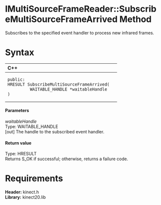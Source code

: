 IMultiSourceFrameReader::SubscribeMultiSourceFrameArrived Method  
================================================================  

Subscribes to the specified event handler to process new infrared frames. <span id="syntaxSection"></span>

Syntax  
======  

<table>
<colgroup>
<col width="100%" />
</colgroup>
<thead>
<tr class="header">
<th align="left">C++</th>
</tr>
</thead>
<tbody>
<tr class="odd">
<td align="left"><pre><code>public:  
HRESULT SubscribeMultiSourceFrameArrived(  
         WAITABLE_HANDLE *waitableHandle  
)</code></pre></td>
</tr>
</tbody>
</table>

<span id="ID4EG"></span>
#### Parameters  

*waitableHandle*    
Type: WAITABLE\_HANDLE  
[out] The handle to the subscribed event handler.  

<span id="ID4EP"></span>
#### Return value  

Type: HRESULT  
Returns S\_OK if successful; otherwise, returns a failure code.  

<span id="requirements"></span>

Requirements  
============  

**Header:** kinect.h  
**Library:** kinect20.lib  



<!--Please do not edit the data in the comment block below.-->
<!--
TOCTitle : SubscribeMultiSourceFrameArrived Method
RLTitle : IMultiSourceFrameReader::SubscribeMultiSourceFrameArrived Method
KeywordK : SubscribeMultiSourceFrameArrived method
KeywordK : IMultiSourceFrameReader::SubscribeMultiSourceFrameArrived method
KeywordF : IMultiSourceFrameReader::SubscribeMultiSourceFrameArrived
KeywordF : SubscribeMultiSourceFrameArrived
KeywordF : Microsoft.Kinect.kinect.IMultiSourceFrameReader.SubscribeMultiSourceFrameArrived(WAITABLE_HANDLE@)
KeywordA : M:Microsoft.Kinect.kinect.IMultiSourceFrameReader.SubscribeMultiSourceFrameArrived(WAITABLE_HANDLE@)
AssetID : M:Microsoft.Kinect.kinect.IMultiSourceFrameReader.SubscribeMultiSourceFrameArrived(WAITABLE_HANDLE@)
Locale : en-us
CommunityContent : 1
APIType : Managed
APILocation : 
APIName : Microsoft.Kinect.kinect.IMultiSourceFrameReader::SubscribeMultiSourceFrameArrived
TargetOS : Windows
TopicType : kbSyntax
DevLang : C++
DocSet : K4Wv2
ProjType : K4Wv2Proj
Technology : Kinect for Windows
Product : Kinect for Windows SDK v2
productversion : 20
-->
